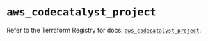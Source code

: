 # `aws_codecatalyst_project`

Refer to the Terraform Registry for docs: [`aws_codecatalyst_project`](https://registry.terraform.io/providers/hashicorp/aws/5.93.0/docs/resources/codecatalyst_project).
